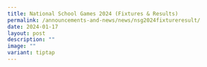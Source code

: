 ```yaml
---
title: National School Games 2024 (Fixtures & Results)
permalink: /announcements-and-news/news/nsg2024fixtureresult/
date: 2024-01-17
layout: post
description: ""
image: ""
variant: tiptap
---
```

